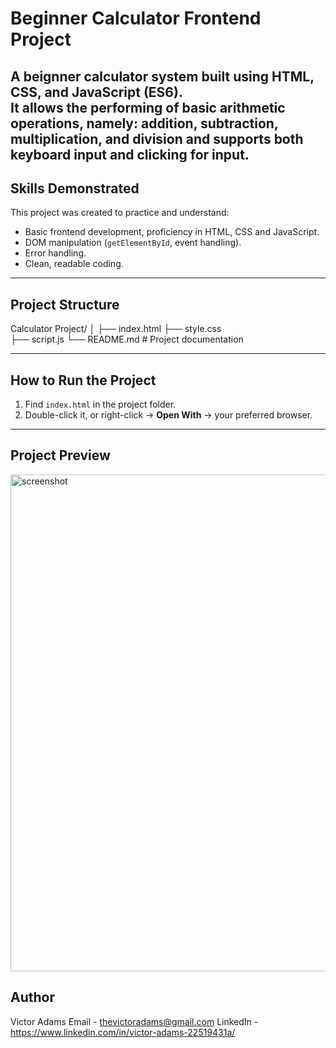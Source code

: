 # Beginner Calculator Frontend Project


A beignner calculator system built using **HTML**, **CSS**, and **JavaScript (ES6)**.  
It allows the performing of basic arithmetic operations, namely: addition, subtraction, multiplication, and division and supports both keyboard input and clicking for input.
---

## Skills Demonstrated
This project was created to practice and understand:
- Basic frontend development, proficiency in HTML, CSS and JavaScript.
- DOM manipulation (`getElementById`, event handling).
- Error handling.
- Clean, readable coding.


---

## Project Structure
Calculator Project/
│
├── index.html 
├── style.css  
├── script.js 
└── README.md # Project documentation


---

## How to Run the Project

1. Find `index.html` in the project folder.  
2. Double-click it, or right-click → **Open With** → your preferred browser.

 
---

## Project Preview

 
<img width="1440" height="795" alt="screenshot" src="https://github.com/user-attachments/assets/c91758d7-f8de-44db-9d16-b59f3facc307" />


## Author
Victor Adams
Email - thevictoradams@gmail.com
LinkedIn - https://www.linkedin.com/in/victor-adams-22519431a/
